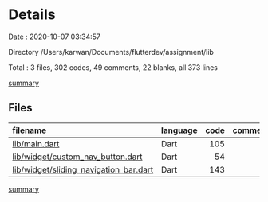 # Details

Date : 2020-10-07 03:34:57

Directory /Users/karwan/Documents/flutterdev/assignment/lib

Total : 3 files,  302 codes, 49 comments, 22 blanks, all 373 lines

[summary](results.md)

## Files
| filename | language | code | comment | blank | total |
| :--- | :--- | ---: | ---: | ---: | ---: |
| [lib/main.dart](/lib/main.dart) | Dart | 105 | 16 | 10 | 131 |
| [lib/widget/custom_nav_button.dart](/lib/widget/custom_nav_button.dart) | Dart | 54 | 3 | 4 | 61 |
| [lib/widget/sliding_navigation_bar.dart](/lib/widget/sliding_navigation_bar.dart) | Dart | 143 | 30 | 8 | 181 |

[summary](results.md)